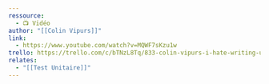 ```yaml
---
ressource:
  - 📺 Vidéo
author: "[[Colin Vipurs]]"
link:
  - https://www.youtube.com/watch?v=MQWF7sKzu1w
trello: https://trello.com/c/bTNzL8Tq/833-colin-vipurs-i-hate-writing-unit-tests-how-come-everybody-else
relates:
  - "[[Test Unitaire]]"
---
```

